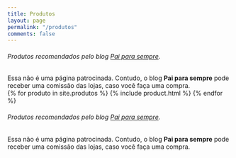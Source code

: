 ```yaml
---
title: Produtos
layout: page
permalink: "/produtos"
comments: false
---
```


<div class="alert alert-secondary">
	<h6 class="alert-heading" role="alert">Produtos recomendados pelo blog <u>Pai para sempre</u>.</h6>
	Essa não é uma página patrocinada. Contudo, o blog <strong>Pai para sempre</strong> pode receber uma comissão das lojas, caso você faça uma compra.
</div>

<div class="card-deck text-center">
  {% for produto in site.produtos %}
    {% include product.html %}
  {% endfor %}
</div>

<div class="alert alert-secondary mt-3">
	<h6 class="alert-heading" role="alert">Produtos recomendados pelo blog <u>Pai para sempre</u>.</h6>
	Essa não é uma página patrocinada. Contudo, o blog <strong>Pai para sempre</strong> pode receber uma comissão das lojas, caso você faça uma compra.
</div>

